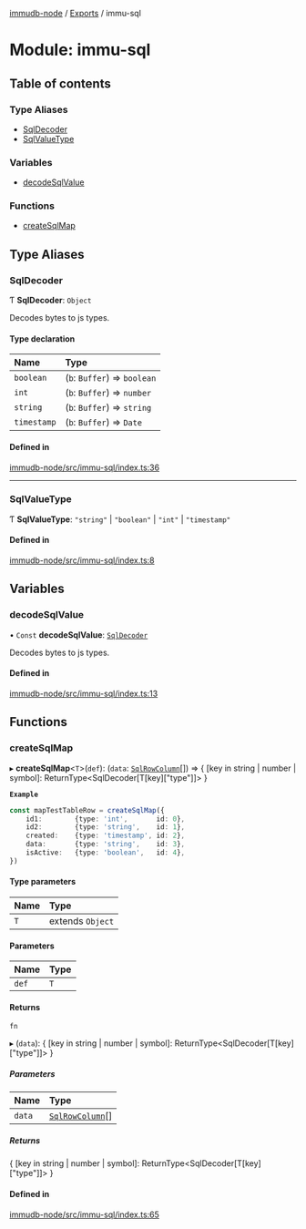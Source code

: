 [immudb-node](../README.md) / [Exports](../modules.md) / immu-sql

# Module: immu-sql

## Table of contents

### Type Aliases

- [SqlDecoder](immu_sql.md#sqldecoder)
- [SqlValueType](immu_sql.md#sqlvaluetype)

### Variables

- [decodeSqlValue](immu_sql.md#decodesqlvalue)

### Functions

- [createSqlMap](immu_sql.md#createsqlmap)

## Type Aliases

### SqlDecoder

Ƭ **SqlDecoder**: `Object`

Decodes bytes to js types.

#### Type declaration

| Name | Type |
| :------ | :------ |
| `boolean` | (`b`: `Buffer`) => `boolean` |
| `int` | (`b`: `Buffer`) => `number` |
| `string` | (`b`: `Buffer`) => `string` |
| `timestamp` | (`b`: `Buffer`) => `Date` |

#### Defined in

[immudb-node/src/immu-sql/index.ts:36](https://github.com/user3232/node-immu-db/blob/30c0d74/immudb-node/src/immu-sql/index.ts#L36)

___

### SqlValueType

Ƭ **SqlValueType**: ``"string"`` \| ``"boolean"`` \| ``"int"`` \| ``"timestamp"``

#### Defined in

[immudb-node/src/immu-sql/index.ts:8](https://github.com/user3232/node-immu-db/blob/30c0d74/immudb-node/src/immu-sql/index.ts#L8)

## Variables

### decodeSqlValue

• `Const` **decodeSqlValue**: [`SqlDecoder`](immu_sql.md#sqldecoder)

Decodes bytes to js types.

#### Defined in

[immudb-node/src/immu-sql/index.ts:13](https://github.com/user3232/node-immu-db/blob/30c0d74/immudb-node/src/immu-sql/index.ts#L13)

## Functions

### createSqlMap

▸ **createSqlMap**<`T`\>(`def`): (`data`: [`SqlRowColumn`](types_Entry.md#sqlrowcolumn)[]) => { [key in string \| number \| symbol]: ReturnType<SqlDecoder[T[key]["type"]]\> }

**`Example`**

```ts
const mapTestTableRow = createSqlMap({
    id1:        {type: 'int',       id: 0},
    id2:        {type: 'string',    id: 1},
    created:    {type: 'timestamp', id: 2},
    data:       {type: 'string',    id: 3},
    isActive:   {type: 'boolean',   id: 4},
})

```

#### Type parameters

| Name | Type |
| :------ | :------ |
| `T` | extends `Object` |

#### Parameters

| Name | Type |
| :------ | :------ |
| `def` | `T` |

#### Returns

`fn`

▸ (`data`): { [key in string \| number \| symbol]: ReturnType<SqlDecoder[T[key]["type"]]\> }

##### Parameters

| Name | Type |
| :------ | :------ |
| `data` | [`SqlRowColumn`](types_Entry.md#sqlrowcolumn)[] |

##### Returns

{ [key in string \| number \| symbol]: ReturnType<SqlDecoder[T[key]["type"]]\> }

#### Defined in

[immudb-node/src/immu-sql/index.ts:65](https://github.com/user3232/node-immu-db/blob/30c0d74/immudb-node/src/immu-sql/index.ts#L65)
